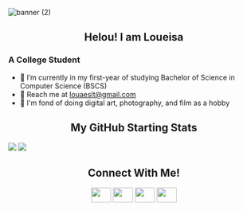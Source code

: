 ![banner (2)](https://user-images.githubusercontent.com/115735489/222916685-2642684d-47a6-45b5-abc4-0bf2dba52d97.png)

<h2 align="center">Helou! I am Loueisa</h2>
<h3> A College Student</h3>

- 🍃 I’m currently in my first-year of studying Bachelor of Science in Computer Science (BSCS)
- 📧 Reach me at louaeslt@gmail.com
- 🌃 I'm fond of doing digital art, photography, and film as a hobby


<h2 align="center">My GitHub Starting Stats</h2>
<picture>
  <source  
          srcset="https://github-readme-stats.vercel.app/api?username=aeslt&show_icons=true&theme=tokyonight"
          media="(prefers-color-scheme: dark)"
  />
  <source
          srcset="https://github-readme-stats.vercel.app/api?username=aeslt&show_icons=true" media="(prefers-color-scheme: light), (prefers-color-scheme: no-preference)"
   />
  <img src="https://github-readme-stats.vercel.app/api?username=aeslt&show_icons=true" />
</picture>

<picture>
  <source
          srcset="https://github-readme-stats.vercel.app/api/top-langs/?username=aeslt&layout=compact&theme=tokyonight"
          media="(prefers-color-scheme: dark)"
  />
  <source
          srcset="https://github-readme-stats.vercel.app/api/top-langs/?username=aeslt&layout=compact"
          media="(prefers-color-scheme: light), (prefers-color-scheme: no-preference)"
  />  
  <img src="https://github-readme-stats.vercel.app/api/top-langs/?username=aeslt&layout=compact" />
</picture>  

<h2 align="center">Connect With Me!</h2>
<p align="center">
<a href="https://github.com/aeslt" target="blank"><img align="center" src="https://cdn.jsdelivr.net/npm/simple-icons@3.0.1/icons/twitter.svg" alt="" height="30" width="40" /></a>
<a href="https://github.com/aeslt" target="blank"><img align="center" src="https://cdn.jsdelivr.net/npm/simple-icons@3.0.1/icons/linkedin.svg" alt="" height="30" width="40" /></a>
<a href="https://github.com/aeslt" target="blank"><img align="center" src="https://cdn.jsdelivr.net/npm/simple-icons@3.0.1/icons/instagram.svg" alt="" height="30" width="40" /></a>
<a href="https://github.com/aeslt" target="blank"><img align="center" src="https://cdn.jsdelivr.net/npm/simple-icons@3.0.1/icons/youtube.svg" alt="" height="30" width="40" /></a>
</p>
